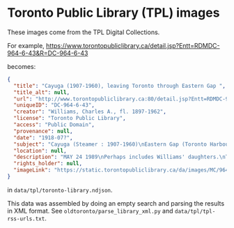 # Toronto Public Library (TPL) images

These images come from the TPL Digital Collections.

For example,
https://www.torontopubliclibrary.ca/detail.jsp?Entt=RDMDC-964-6-43&R=DC-964-6-43

becomes:

```json
{
  "title": "Cayuga (1907-1960), leaving Toronto through Eastern Gap ",
  "title_alt": null,
  "url": "http://www.torontopubliclibrary.ca:80/detail.jsp?Entt=RDMDC-964-6-43&R=DC-964-6-43",
  "uniqueID": "DC-964-6-43",
  "creator": "Williams, Charles A., fl. 1897-1962",
  "license": "Toronto Public Library",
  "access": "Public Domain",
  "provenance": null,
  "date": "1918-07?",
  "subject": "Cayuga (Steamer : 1907-1960)\nEastern Gap (Toronto Harbour, Ont.)\nFactories--Ontario--Toronto\nWilliams, Charles A.--Portraits",
  "location": null,
  "description": "MAY 24 1989\nPerhaps includes Williams' daughters.\nTEC 1119.5B",
  "rights_holder": null,
  "imageLink": "https://static.torontopubliclibrary.ca/da/images/MC/964-6-43.jpg"
}
```

in `data/tpl/toronto-library.ndjson`.

This data was assembled by doing an empty search and parsing the results in XML format.
See `oldtoronto/parse_library_xml.py` and `data/tpl/tpl-rss-urls.txt`.
